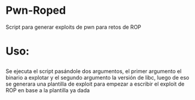 # Pwn-Roped
Script para generar exploits de pwn para retos de ROP

<p><h1>Uso:</p></h1>
<p>Se ejecuta el script pasándole dos argumentos, el primer argumento el binario a explotar y el segundo argumento la versión de libc, luego de eso se generara una plantilla de exploit para empezar a escribir el exploit de ROP en base a la plantilla ya dada
